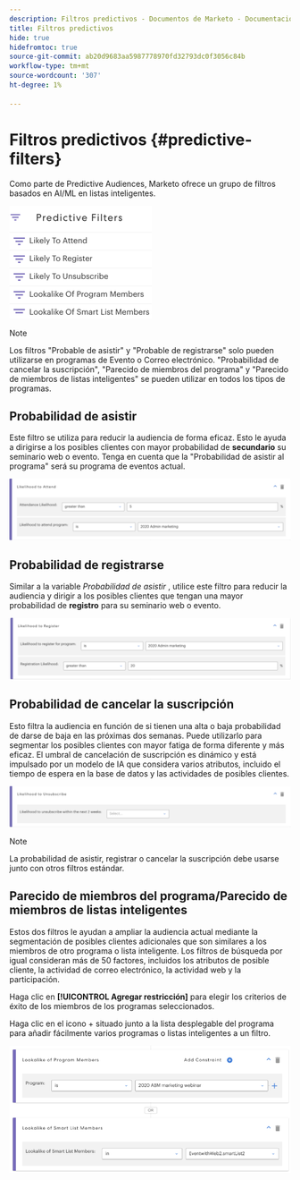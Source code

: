 ```yaml
---
description: Filtros predictivos - Documentos de Marketo - Documentación del producto
title: Filtros predictivos
hide: true
hidefromtoc: true
source-git-commit: ab20d9683aa5987778970fd32793dc0f3056c84b
workflow-type: tm+mt
source-wordcount: '307'
ht-degree: 1%

---
```


# Filtros predictivos {#predictive-filters}

Como parte de Predictive Audiences, Marketo ofrece un grupo de filtros basados en AI/ML en listas inteligentes.

![Imagen uno](assets/predictive-filters-1.png)

>[!NOTE]
>
>Los filtros &quot;Probable de asistir&quot; y &quot;Probable de registrarse&quot; solo pueden utilizarse en programas de Evento o Correo electrónico. &quot;Probabilidad de cancelar la suscripción&quot;, &quot;Parecido de miembros del programa&quot; y &quot;Parecido de miembros de listas inteligentes&quot; se pueden utilizar en todos los tipos de programas.

## Probabilidad de asistir

Este filtro se utiliza para reducir la audiencia de forma eficaz. Esto le ayuda a dirigirse a los posibles clientes con mayor probabilidad de **secundario** su seminario web o evento. Tenga en cuenta que la &quot;Probabilidad de asistir al programa&quot; será su programa de eventos actual.

![Imagen dos](assets/predictive-filters-2.png)

## Probabilidad de registrarse

Similar a la variable _Probabilidad de asistir_ , utilice este filtro para reducir la audiencia y dirigir a los posibles clientes que tengan una mayor probabilidad de **registro** para su seminario web o evento.

![Imagen tres](assets/predictive-filters-3.png)

## Probabilidad de cancelar la suscripción

Esto filtra la audiencia en función de si tienen una alta o baja probabilidad de darse de baja en las próximas dos semanas. Puede utilizarlo para segmentar los posibles clientes con mayor fatiga de forma diferente y más eficaz. El umbral de cancelación de suscripción es dinámico y está impulsado por un modelo de IA que considera varios atributos, incluido el tiempo de espera en la base de datos y las actividades de posibles clientes.

![Imagen Cuatro](assets/predictive-filters-4.png)

>[!NOTE]
>
>La probabilidad de asistir, registrar o cancelar la suscripción debe usarse junto con otros filtros estándar.

## Parecido de miembros del programa/Parecido de miembros de listas inteligentes

Estos dos filtros le ayudan a ampliar la audiencia actual mediante la segmentación de posibles clientes adicionales que son similares a los miembros de otro programa o lista inteligente. Los filtros de búsqueda por igual consideran más de 50 factores, incluidos los atributos de posible cliente, la actividad de correo electrónico, la actividad web y la participación.

Haga clic en **[!UICONTROL Agregar restricción]** para elegir los criterios de éxito de los miembros de los programas seleccionados.

Haga clic en el icono + situado junto a la lista desplegable del programa para añadir fácilmente varios programas o listas inteligentes a un filtro.

![Imagen cinco](assets/predictive-filters-5.png)
